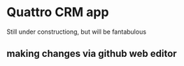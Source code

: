 # Quattro CRM app
Still under constructiong, but will be fantabulous
## making changes via github web editor
